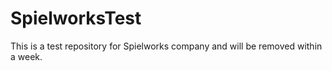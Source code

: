 # SpielworksTest
This is a test repository for Spielworks company and will be removed within a week.
